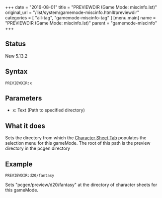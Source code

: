+++
date = "2016-08-01"
title = "PREVIEWDIR (Game Mode: miscinfo.lst)"
original_url = "/list/system/gamemode-miscinfo.html#previewdir"
categories = [ "all-tag", "gamemode-miscinfo-tag" ]
[menu.main]
    name = "PREVIEWDIR (Game Mode: miscinfo.lst)"
    parent = "gamemode-miscinfo"
+++

## Status

New 5.13.2

## Syntax

`PREVIEWDIR:x`

## Parameters

-   x: Text (Path to specified directory)



What it does
------------

Sets the directory from which the [Character Sheet
Tab](/tab/character-sheet.html) populates the selection menu for this
gameMode. The root of this path is the preview directory in the pcgen
directory

Example
-------

`PREVIEWDIR:d20/fantasy`

Sets "pcgen/preview/d20/fantasy" at the directory of character sheets
for this gameMode.


